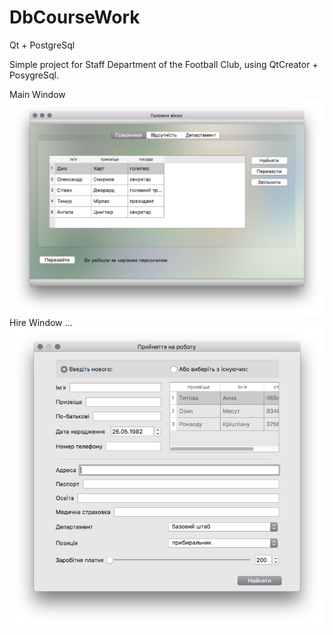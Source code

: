 # DbCourseWork
Qt + PostgreSql

Simple project for Staff Department of the Football Club, using QtCreator + PosygreSql.

Main Window
![alt text](https://raw.githubusercontent.com/GupCa/DbCourseWork/master/MainWindow.png)
Hire Window ...
![alt text](https://raw.githubusercontent.com/GupCa/DbCourseWork/master/HireWindow.png)

